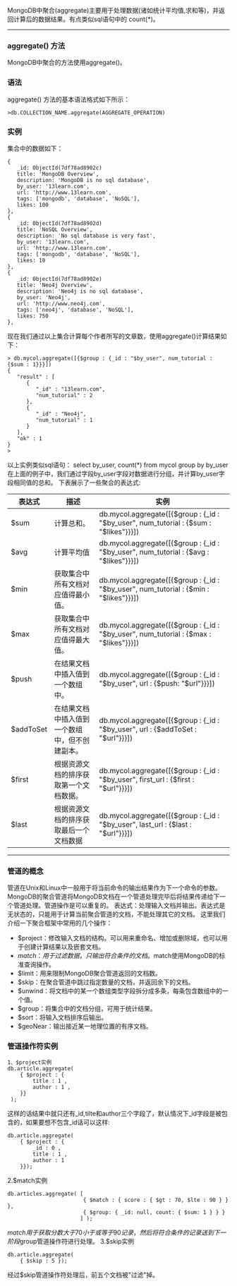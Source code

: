 MongoDB中聚合(aggregate)主要用于处理数据(诸如统计平均值,求和等)，并返回计算后的数据结果。有点类似sql语句中的 count(*)。

---

### aggregate() 方法

MongoDB中聚合的方法使用aggregate()。

### 语法

aggregate() 方法的基本语法格式如下所示：
```other
>db.COLLECTION_NAME.aggregate(AGGREGATE_OPERATION)
```

### 实例

集合中的数据如下：
```other
{
   _id: ObjectId(7df78ad8902c)
   title: 'MongoDB Overview', 
   description: 'MongoDB is no sql database',
   by_user: '13learn.com',
   url: 'http://www.13learn.com',
   tags: ['mongodb', 'database', 'NoSQL'],
   likes: 100
},
{
   _id: ObjectId(7df78ad8902d)
   title: 'NoSQL Overview', 
   description: 'No sql database is very fast',
   by_user: '13learn.com',
   url: 'http://www.13learn.com',
   tags: ['mongodb', 'database', 'NoSQL'],
   likes: 10
},
{
   _id: ObjectId(7df78ad8902e)
   title: 'Neo4j Overview', 
   description: 'Neo4j is no sql database',
   by_user: 'Neo4j',
   url: 'http://www.neo4j.com',
   tags: ['neo4j', 'database', 'NoSQL'],
   likes: 750
},
```
现在我们通过以上集合计算每个作者所写的文章数，使用aggregate()计算结果如下：
```other
> db.mycol.aggregate([{$group : {_id : "$by_user", num_tutorial : {$sum : 1}}}])
{
   "result" : [
      {
         "_id" : "13learn.com",
         "num_tutorial" : 2
      },
      {
         "_id" : "Neo4j",
         "num_tutorial" : 1
      }
   ],
   "ok" : 1
}
>
```
以上实例类似sql语句： select by_user, count(*) from mycol group by by_user
在上面的例子中，我们通过字段by_user字段对数据进行分组，并计算by_user字段相同值的总和。
下表展示了一些聚合的表达式:

|表达式|描述|实例|
|-|-|-|
|$sum|计算总和。|db.mycol.aggregate([{$group : {_id : "$by_user", num_tutorial : {$sum : "$likes"}}}])|
|$avg|计算平均值|db.mycol.aggregate([{$group : {_id : "$by_user", num_tutorial : {$avg : "$likes"}}}])|
|$min|获取集合中所有文档对应值得最小值。|db.mycol.aggregate([{$group : {_id : "$by_user", num_tutorial : {$min : "$likes"}}}])|
|$max|获取集合中所有文档对应值得最大值。|db.mycol.aggregate([{$group : {_id : "$by_user", num_tutorial : {$max : "$likes"}}}])|
|$push|在结果文档中插入值到一个数组中。|db.mycol.aggregate([{$group : {_id : "$by_user", url : {$push: "$url"}}}])|
|$addToSet|在结果文档中插入值到一个数组中，但不创建副本。|db.mycol.aggregate([{$group : {_id : "$by_user", url : {$addToSet : "$url"}}}])|
|$first|根据资源文档的排序获取第一个文档数据。|db.mycol.aggregate([{$group : {_id : "$by_user", first_url : {$first : "$url"}}}])|
|$last|根据资源文档的排序获取最后一个文档数据|db.mycol.aggregate([{$group : {_id : "$by_user", last_url : {$last : "$url"}}}])|

---

### 管道的概念

管道在Unix和Linux中一般用于将当前命令的输出结果作为下一个命令的参数。
MongoDB的聚合管道将MongoDB文档在一个管道处理完毕后将结果传递给下一个管道处理。管道操作是可以重复的。
表达式：处理输入文档并输出。表达式是无状态的，只能用于计算当前聚合管道的文档，不能处理其它的文档。
这里我们介绍一下聚合框架中常用的几个操作：

*  $project：修改输入文档的结构。可以用来重命名、增加或删除域，也可以用于创建计算结果以及嵌套文档。
*  $match：用于过滤数据，只输出符合条件的文档。$match使用MongoDB的标准查询操作。
*  $limit：用来限制MongoDB聚合管道返回的文档数。
*  $skip：在聚合管道中跳过指定数量的文档，并返回余下的文档。
*  $unwind：将文档中的某一个数组类型字段拆分成多条，每条包含数组中的一个值。
*  $group：将集合中的文档分组，可用于统计结果。
*  $sort：将输入文档排序后输出。
*  $geoNear：输出接近某一地理位置的有序文档。

### 管道操作符实例

```other
1、$project实例
db.article.aggregate(
    { $project : {
        title : 1 ,
        author : 1 ,
    }}
 );
```

这样的话结果中就只还有_id,tilte和author三个字段了，默认情况下_id字段是被包含的，如果要想不包含_id话可以这样:
```other
db.article.aggregate(
    { $project : {
        _id : 0 ,
        title : 1 ,
        author : 1
    }});
```

2.$match实例
```other
db.articles.aggregate( [
                        { $match : { score : { $gt : 70, $lte : 90 } } },
                        { $group: { _id: null, count: { $sum: 1 } } }
                       ] );
```
$match用于获取分数大于70小于或等于90记录，然后将符合条件的记录送到下一阶段$group管道操作符进行处理。
3.$skip实例
```other
db.article.aggregate(
    { $skip : 5 });
```
经过$skip管道操作符处理后，前五个文档被"过滤"掉。